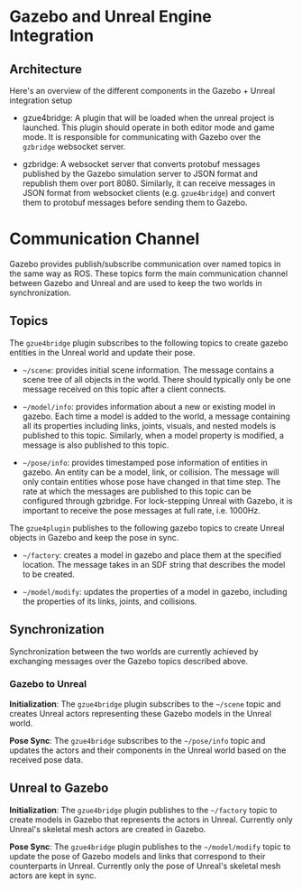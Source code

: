 # Gazebo and Unreal Engine Integration

## Architecture

Here's an overview of the different components in the Gazebo + Unreal integration setup

* gzue4bridge: A plugin that will be loaded when the unreal project is launched. This plugin should operate in both editor mode and game mode. It is responsible for communicating with Gazebo over the `gzbridge` websocket server.

* gzbridge: A websocket server that converts protobuf messages published by the Gazebo simulation server to JSON format and republish them over port 8080. Similarly, it can receive messages in JSON format from websocket clients (e.g. `gzue4bridge`) and convert them to protobuf messages before sending them to Gazebo.


# Communication Channel

Gazebo provides publish/subscribe communication over named topics in the same way as ROS. These topics form the main communication channel between Gazebo and Unreal and are used to keep the two worlds in synchronization.

## Topics

The `gzue4bridge` plugin subscribes to the following topics to create gazebo entities in the Unreal world and update their pose.

* `~/scene`: provides initial scene information. The message contains a scene tree of all objects in the world. There should typically only be one message received on this topic after a client connects. 

* `~/model/info`: provides information about a new or existing model in gazebo. Each time a model is added to the world, a message containing all its properties including links, joints, visuals, and nested models is published to this topic. Similarly, when a model property is modified, a message is also published to this topic.

* `~/pose/info`: provides timestamped pose information of entities in gazebo. An entity can be a model, link, or collision. The message will only contain entities whose pose have changed in that time step. The rate at which the messages are published to this topic can be configured through gzbridge. For lock-stepping Unreal with Gazebo, it is important to receive the pose messages at full rate, i.e. 1000Hz.

The `gzue4plugin` publishes to the following gazebo topics to create Unreal objects in Gazebo and keep the pose in sync.

* `~/factory`: creates a model in gazebo and place them at the specified location. The message takes in an SDF string that describes the model to be created. 

* `~/model/modify`: updates the properties of a model in gazebo, including the properties of its links, joints, and collisions. 

## Synchronization

Synchronization between the two worlds are currently achieved by exchanging messages over the Gazebo topics described above.

### Gazebo to Unreal

**Initialization**: The `gzue4bridge` plugin subscribes to the `~/scene` topic and creates Unreal actors representing these Gazebo models in the Unreal world. 

**Pose Sync**: The `gzue4bridge` subscribes to the `~/pose/info` topic and updates the actors and their components in the Unreal world based on the received pose data.


## Unreal to Gazebo

**Initialization**: The `gzue4bridge` plugin publishes to the `~/factory` topic to create models in Gazebo that represents the actors in Unreal. Currently only Unreal's skeletal mesh actors are created in Gazebo.

**Pose Sync**: The `gzue4bridge` plugin publishes to the `~/model/modify` topic to update the pose of Gazebo models and links that correspond to their counterparts in Unreal. Currently only the pose of Unreal's skeletal mesh actors are kept in sync.